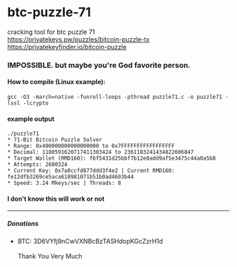 # btc-puzzle-71
cracking tool for btc puzzle 71<br>
https://privatekeys.pw/puzzles/bitcoin-puzzle-tx<br>
https://privatekeyfinder.io/bitcoin-puzzle<br>

### IMPOSSIBLE. but maybe you're God favorite person.

#### How to compile (Linux example):
```
gcc -O3 -march=native -funroll-loops -pthread puzzle71.c -o puzzle71 -lssl -lcrypto
```
#### example output
```
./puzzle71
* 71-Bit Bitcoin Puzzle Solver
* Range: 0x400000000000000000 to 0x7FFFFFFFFFFFFFFFFF
* Decimal: 1180591620717411303424 to 2361183241434822606847
* Target Wallet (RMD160): f6f5431d25bbf7b12e8add9af5e3475c44a0a5b8
* Attempts: 2600324
* Current Key: 0x7a0ccfd877ddd3f4e2 | Current RMD160: fe12dfb3269ce5aca610981071b51b0ad4603b44
* Speed: 3.24 Mkeys/sec | Threads: 8
```
#### I don't know this will work or not
-------
##### Donations
- BTC: 3D6VYfj9nCwVXNBcBzTASHdopKGcZzrH1d
  <br><br>
Thank You Very Much
